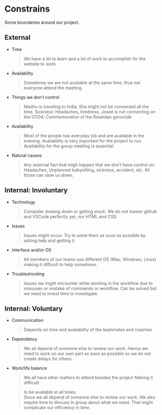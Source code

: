 # Constrains

Some boundaries around our project.

## External

- Time

  > We have a lot to learn and a lot of work to accomplish for the website to
  > work.

- Availability

  > Sometimes we are not available at the same time, thus not everyone attend
  > the meeting.

- Things we don't control

  > Madhu is traveling to India. She might not be connected all the time.
  > Sickness: Headaches, tiredness. Josee is not connecting on the 07/04:
  > Commemoration of the Rwandan genocide

- Availability

  > Most of the people has everyday job and are available in the evening.
  > Availability is very important for the project to run. Availability for the
  > group meeting is essential

- Natural causes

  > Any external fact that migh happen that we don't have control on: Headaches,
  > Unplanned babysitting, sickness, accident, etc. All those can slow us down.

## Internal: Involuntary

- Technology

  > Computer slowing down or getting stuck. We do not master github and VSCode
  > perfectly yet, nor HTML and CSS.

- Issues

  > Issues might occur. Try to solve them as soon as possible by asking help and
  > getting it.

- Interface and/or OS

  > All members of our teams use different OS (Mac, Windows, Linux) making it
  > difficult to help sometimes.

- Troubleshooting
  > Issues we might encounter while working in the workflow due to missuses or
  > mistake of commands or workflow. Can be solved but we need to invest time to
  > investigate.

## Internal: Voluntary

- Communication

  > Depends on time and availability of the teammates and coaches.

- Dependency

  > We all depend of someone else to review our work. Hence we need to work on
  > our own part as soon as possible so we do not create delays for others.
 

- Work/life balance

  > We all have other matters to attend besides the project Making it difficult
  
  > to be available at all times.  
  > Since we all depend of someone else to review our work. We also require time
  > to discuss in group about what we need. That might complicate our efficiency
  > in time.
